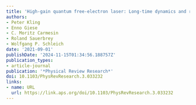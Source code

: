 ```yaml
---
title: 'High-gain quantum free-electron laser: Long-time dynamics and requirements'
authors:
- Peter Kling
- Enno Giese
- C. Moritz Carmesin
- Roland Sauerbrey
- Wolfgang P. Schleich
date: '2021-09-01'
publishDate: '2024-11-15T01:34:56.188757Z'
publication_types:
- article-journal
publication: '*Physical Review Research*'
doi: 10.1103/PhysRevResearch.3.033232
links:
- name: URL
  url: https://link.aps.org/doi/10.1103/PhysRevResearch.3.033232
---
```

